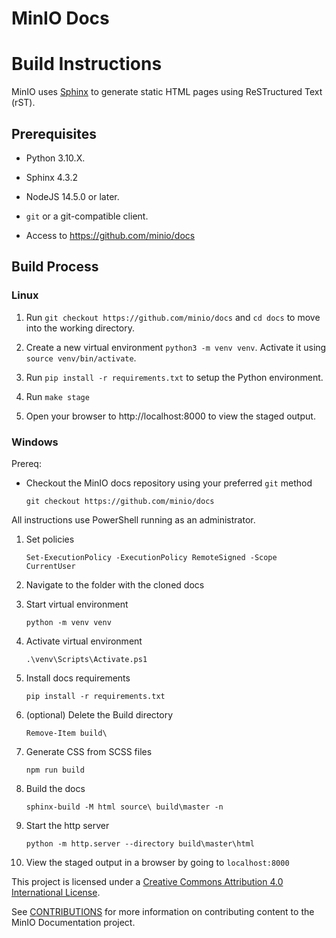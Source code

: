 # MinIO Docs

# Build Instructions

MinIO uses [Sphinx](https://www.sphinx-doc.org/en/master/index.html) to generate
static HTML pages using ReSTructured Text (rST).

## Prerequisites

- Python 3.10.X. 

- Sphinx 4.3.2

- NodeJS 14.5.0 or later.

- `git` or a git-compatible client.

- Access to https://github.com/minio/docs

## Build Process

### Linux

1. Run `git checkout https://github.com/minio/docs` and `cd docs` to move into
   the working directory.

2. Create a new virtual environment `python3 -m venv venv`. Activate it using
   `source venv/bin/activate`.

3. Run `pip install -r requirements.txt` to setup the Python environment.

4. Run `make stage`

5. Open your browser to http://localhost:8000 to view the staged output.

### Windows

Prereq:

- Checkout the MinIO docs repository using your preferred `git` method
  
  `git checkout https://github.com/minio/docs`

All instructions use PowerShell running as an administrator.

1. Set policies
   
   `Set-ExecutionPolicy -ExecutionPolicy RemoteSigned -Scope CurrentUser`
2. Navigate to the folder with the cloned docs
3. Start virtual environment
   
   `python -m venv venv`
4. Activate virtual environment
   
   `.\venv\Scripts\Activate.ps1`
5. Install docs requirements
   
   `pip install -r requirements.txt`
6. (optional) Delete the Build directory
   
   `Remove-Item build\`
7. Generate CSS from SCSS files
   
   `npm run build`
8. Build the docs
   
   `sphinx-build -M html source\ build\master -n`
9.  Start the http server
    
    `python -m http.server --directory build\master\html`
10. View the staged output in a browser by going to `localhost:8000`


This project is licensed under a [Creative Commons Attribution 4.0 International License](https://creativecommons.org/licenses/by/4.0/legalcode).

See [CONTRIBUTIONS](https://github.com/minio/docs/tree/master/CONTRIBUTING.md) for more information on contributing content to the MinIO Documentation project.